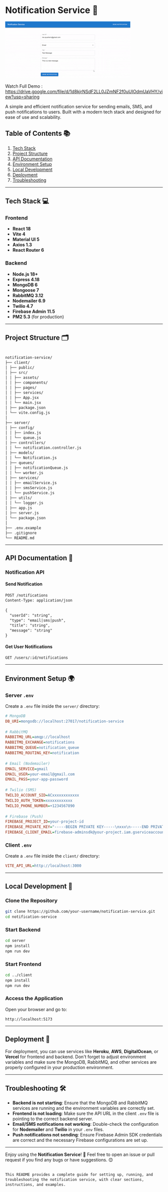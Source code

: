 # Notification Service 🚀

![Application Demo](demo.gif)

Watch Full Demo : https://drive.google.com/file/d/1d8kjrNSdF2LL0JZmNF2f0uUIOdmUaVHY/view?usp=sharing

A simple and efficient notification service for sending emails, SMS, and push notifications to users. Built with a modern tech stack and designed for ease of use and scalability.

## Table of Contents 📚

1. [Tech Stack](#tech-stack)
2. [Project Structure](#project-structure)
3. [API Documentation](#api-documentation)
4. [Environment Setup](#environment-setup)
5. [Local Development](#local-development)
6. [Deployment](#deployment)
7. [Troubleshooting](#troubleshooting)

---

## Tech Stack 💻

### Frontend

- **React 18**
- **Vite 4**
- **Material UI 5**
- **Axios 1.3**
- **React Router 6**

### Backend

- **Node.js 18+**
- **Express 4.18**
- **MongoDB 6**
- **Mongoose 7**
- **RabbitMQ 3.12**
- **Nodemailer 6.9**
- **Twilio 4.7**
- **Firebase Admin 11.5**
- **PM2 5.3** (for production)

---

## Project Structure 🗂️

```

notification-service/
├── client/
│ ├── public/
│ ├── src/
│ │ ├── assets/
│ │ ├── components/
│ │ ├── pages/
│ │ ├── services/
│ │ ├── App.jsx
│ │ └── main.jsx
│ ├── package.json
│ └── vite.config.js
│
├── server/
│ ├── config/
│ │ ├── index.js
│ │ └── queue.js
│ ├── controllers/
│ │ └── notification.controller.js
│ ├── models/
│ │ └── Notification.js
│ ├── queues/
│ │ ├── notificationQueue.js
│ │ └── worker.js
│ ├── services/
│ │ ├── emailService.js
│ │ ├── smsService.js
│ │ └── pushService.js
│ ├── utils/
│ │ └── logger.js
│ ├── app.js
│ ├── server.js
│ └── package.json
│
├── .env.example
├── .gitignore
└── README.md

```

---

## API Documentation 📝

### Notification API

#### Send Notification

```http
POST /notifications
Content-Type: application/json

{
  "userId": "string",
  "type": "email|sms|push",
  "title": "string",
  "message": "string"
}
```

#### Get User Notifications

```http
GET /users/:id/notifications
```

---

## Environment Setup 🌍

### Server `.env`

Create a `.env` file inside the `server/` directory:

```ini
# MongoDB
DB_URI=mongodb://localhost:27017/notification-service

# RabbitMQ
RABBITMQ_URL=amqp://localhost
RABBITMQ_EXCHANGE=notifications
RABBITMQ_QUEUE=notification_queue
RABBITMQ_ROUTING_KEY=notification

# Email (Nodemailer)
EMAIL_SERVICE=gmail
EMAIL_USER=your-email@gmail.com
EMAIL_PASS=your-app-password

# Twilio (SMS)
TWILIO_ACCOUNT_SID=ACxxxxxxxxxxxx
TWILIO_AUTH_TOKEN=xxxxxxxxxxxx
TWILIO_PHONE_NUMBER=+1234567890

# Firebase (Push)
FIREBASE_PROJECT_ID=your-project-id
FIREBASE_PRIVATE_KEY="-----BEGIN PRIVATE KEY-----\nxxx\n-----END PRIVATE KEY-----"
FIREBASE_CLIENT_EMAIL=firebase-adminsdk@your-project.iam.gserviceaccount.com
```

### Client `.env`

Create a `.env` file inside the `client/` directory:

```ini
VITE_API_URL=http://localhost:3000
```

---

## Local Development 🌱

### Clone the Repository

```bash
git clone https://github.com/your-username/notification-service.git
cd notification-service
```

### Start Backend

```bash
cd server
npm install
npm run dev
```

### Start Frontend

```bash
cd ../client
npm install
npm run dev
```

### Access the Application

Open your browser and go to:

```
http://localhost:5173
```

---

## Deployment 🚢

For deployment, you can use services like **Heroku**, **AWS**, **DigitalOcean**, or **Vercel** for frontend and backend. Don't forget to adjust environment variables and make sure the MongoDB, RabbitMQ, and other services are properly configured in your production environment.

---

## Troubleshooting 🛠️

- **Backend is not starting**: Ensure that the MongoDB and RabbitMQ services are running and the environment variables are correctly set.
- **Frontend is not loading**: Make sure the API URL in the client `.env` file is pointing to the correct backend server.
- **Email/SMS notifications not working**: Double-check the configuration for **Nodemailer** and **Twilio** in your `.env` files.
- **Push notifications not sending**: Ensure Firebase Admin SDK credentials are correct and the necessary Firebase configurations are set up.

---

Enjoy using the **Notification Service**! 🎉 Feel free to open an issue or pull request if you find any bugs or have suggestions. 😊

```

This README provides a complete guide for setting up, running, and troubleshooting the notification service, with clear sections, instructions, and examples.
```

